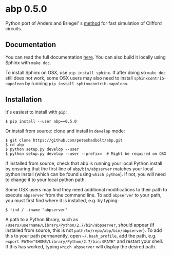 # abp 0.5.0
Python port of Anders and Briegel' s [method](https://arxiv.org/abs/quant-ph/0504117) for fast simulation of Clifford circuits.

## Documentation
You can read the full documentation [here](https://peteshadbolt.co.uk/abp/). You can also build it locally using Sphinx with `make doc`.

To install Sphinx on OSX, use `pip install sphinx`. If after doing so `make doc` still does not work, some OSX users may also need to install `sphinxcontrib-napoleon` by running `pip install sphinxcontrib-napoleon`.

## Installation
It's easiest to install with `pip`:

```shell
$ pip install --user abp==0.5.0
```

Or install from source: clone and install in `develop` mode:

```shell
$ git clone https://github.com/peteshadbolt/abp.git
$ cd abp
$ python setup.py develop --user
$ python setup.py develop --user --prefix=  # Might be required on OSX
```
If installed from source, check that abp is running your local Python install by ensuring that the first line of `abp/bin/abpserver` matches your local python install (which can be found using `which python`). If not, you will need to change it to your local python path.

Some OSX users may find they need additional modifications to their path to execute `abpserver` from the command line. To add `abpserver` to your path, you must first find where it is installed, e.g. by typing:

```shell
$ find / -iname "abpserver"
```
A path to a Python library, such as `/Users/username/Library/Python/2.7/bin/abpserver`, should appear (if installed from source, this is not `path/to/repo/abp/bin/abpserver`). To add this to your path permanently, open `~/.bash_profile`, add the path, e.g. `export PATH="$HOME/Library/Python/2.7/bin:$PATH"` and restart your shell. If this has worked, typing `which abpserver` will display the desired path.


